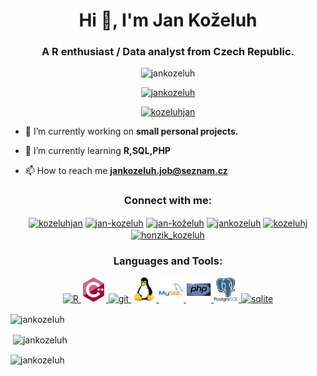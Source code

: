 <h1 align="center">Hi 👋, I'm Jan Koželuh</h1>
<h3 align="center">A R enthusiast / Data analyst from Czech Republic.</h3>

<p align="center"> <img src="https://komarev.com/ghpvc/?username=jankozeluh&label=Profile%20views&color=0e75b6&style=flat" alt="jankozeluh" /> </p>

<p align="center"> <a href="https://github.com/ryo-ma/github-profile-trophy"><img src="https://github-profile-trophy.vercel.app/?username=jankozeluh" alt="jankozeluh" /></a> </p>

<p align="center"> <a href="https://twitter.com/kozeluhjan" target="blank"><img src="https://img.shields.io/twitter/follow/kozeluhjan?logo=twitter&style=for-the-badge" alt="kozeluhjan" /></a> </p>

- 🔭 I’m currently working on **small personal projects.**

- 🌱 I’m currently learning **R,SQL,PHP**

- 📫 How to reach me **jankozeluh.job@seznam.cz**

<h3 align="center">Connect with me:</h3>
<p align="center">
<a href="https://twitter.com/kozeluhjan" target="blank"><img align="center" src="https://raw.githubusercontent.com/rahuldkjain/github-profile-readme-generator/master/src/images/icons/Social/twitter.svg" alt="kozeluhjan" height="30" width="40" /></a>
<a href="https://linkedin.com/in/jan-kozeluh" target="blank"><img align="center" src="https://raw.githubusercontent.com/rahuldkjain/github-profile-readme-generator/master/src/images/icons/Social/linked-in-alt.svg" alt="jan-kozeluh" height="30" width="40" /></a>
<a href="https://stackoverflow.com/users/jan-koželuh" target="blank"><img align="center" src="https://raw.githubusercontent.com/rahuldkjain/github-profile-readme-generator/master/src/images/icons/Social/stack-overflow.svg" alt="jan-koželuh" height="30" width="40" /></a>
<a href="https://kaggle.com/jankozeluh" target="blank"><img align="center" src="https://raw.githubusercontent.com/rahuldkjain/github-profile-readme-generator/master/src/images/icons/Social/kaggle.svg" alt="jankozeluh" height="30" width="40" /></a>
<a href="https://instagram.com/kozeluhj" target="blank"><img align="center" src="https://raw.githubusercontent.com/rahuldkjain/github-profile-readme-generator/master/src/images/icons/Social/instagram.svg" alt="kozeluhj" height="30" width="40" /></a>
<a href="https://www.hackerrank.com/honzik_kozeluh" target="blank"><img align="center" src="https://raw.githubusercontent.com/rahuldkjain/github-profile-readme-generator/master/src/images/icons/Social/hackerrank.svg" alt="honzik_kozeluh" height="30" width="40" /></a>
</p>

<h3 align="center">Languages and Tools:</h3>
<p align="center"> 
  <a href="https://www.r-project.org/" target="_blank" rel="noreferrer"> <img src="https://www.r-project.org/Rlogo.png" alt="R" width="40" height="40"/> </a> 
 <a href="https://www.w3schools.com/cpp/" target="_blank" rel="noreferrer"> <img src="https://raw.githubusercontent.com/devicons/devicon/master/icons/cplusplus/cplusplus-original.svg" alt="cplusplus" width="40" height="40"/> </a> <a href="https://git-scm.com/" target="_blank" rel="noreferrer"> <img src="https://www.vectorlogo.zone/logos/git-scm/git-scm-icon.svg" alt="git" width="40" height="40"/> </a> <a href="https://www.linux.org/" target="_blank" rel="noreferrer"> <img src="https://raw.githubusercontent.com/devicons/devicon/master/icons/linux/linux-original.svg" alt="linux" width="40" height="40"/> </a> <a href="https://www.mysql.com/" target="_blank" rel="noreferrer"> <img src="https://raw.githubusercontent.com/devicons/devicon/master/icons/mysql/mysql-original-wordmark.svg" alt="mysql" width="40" height="40"/> </a> <a href="https://www.php.net" target="_blank" rel="noreferrer"> <img src="https://raw.githubusercontent.com/devicons/devicon/master/icons/php/php-original.svg" alt="php" width="40" height="40"/> </a> <a href="https://www.postgresql.org" target="_blank" rel="noreferrer"> <img src="https://raw.githubusercontent.com/devicons/devicon/master/icons/postgresql/postgresql-original-wordmark.svg" alt="postgresql" width="40" height="40"/> </a> <a href="https://www.sqlite.org/" target="_blank" rel="noreferrer"> <img src="https://www.vectorlogo.zone/logos/sqlite/sqlite-icon.svg" alt="sqlite" width="40" height="40"/> </a> </p>

<p><img align="center" src="https://github-readme-stats.vercel.app/api/top-langs?username=jankozeluh&show_icons=true&locale=en&layout=compact" alt="jankozeluh" /></p>

<p>&nbsp;<img align="center" src="https://github-readme-stats.vercel.app/api?username=jankozeluh&show_icons=true&locale=en" alt="jankozeluh" /></p>

<p><img align="center" src="https://github-readme-streak-stats.herokuapp.com/?user=jankozeluh&" alt="jankozeluh" /></p>
